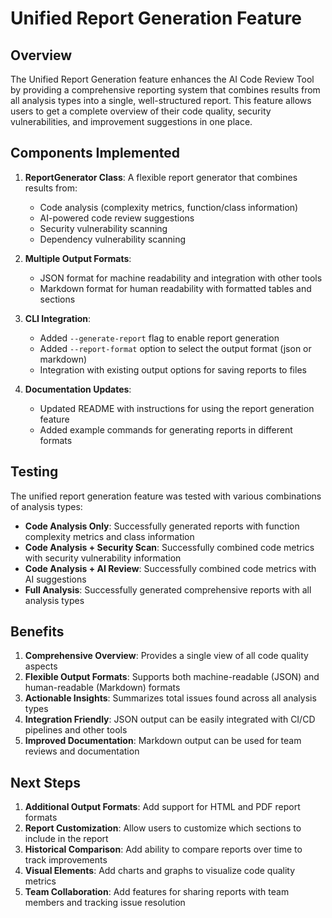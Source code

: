 # Unified Report Generation Feature

## Overview

The Unified Report Generation feature enhances the AI Code Review Tool by providing a comprehensive reporting system that combines results from all analysis types into a single, well-structured report. This feature allows users to get a complete overview of their code quality, security vulnerabilities, and improvement suggestions in one place.

## Components Implemented

1. **ReportGenerator Class**: A flexible report generator that combines results from:
   - Code analysis (complexity metrics, function/class information)
   - AI-powered code review suggestions
   - Security vulnerability scanning
   - Dependency vulnerability scanning

2. **Multiple Output Formats**:
   - JSON format for machine readability and integration with other tools
   - Markdown format for human readability with formatted tables and sections

3. **CLI Integration**:
   - Added `--generate-report` flag to enable report generation
   - Added `--report-format` option to select the output format (json or markdown)
   - Integration with existing output options for saving reports to files

4. **Documentation Updates**:
   - Updated README with instructions for using the report generation feature
   - Added example commands for generating reports in different formats

## Testing

The unified report generation feature was tested with various combinations of analysis types:

- **Code Analysis Only**: Successfully generated reports with function complexity metrics and class information
- **Code Analysis + Security Scan**: Successfully combined code metrics with security vulnerability information
- **Code Analysis + AI Review**: Successfully combined code metrics with AI suggestions
- **Full Analysis**: Successfully generated comprehensive reports with all analysis types

## Benefits

1. **Comprehensive Overview**: Provides a single view of all code quality aspects
2. **Flexible Output Formats**: Supports both machine-readable (JSON) and human-readable (Markdown) formats
3. **Actionable Insights**: Summarizes total issues found across all analysis types
4. **Integration Friendly**: JSON output can be easily integrated with CI/CD pipelines and other tools
5. **Improved Documentation**: Markdown output can be used for team reviews and documentation

## Next Steps

1. **Additional Output Formats**: Add support for HTML and PDF report formats
2. **Report Customization**: Allow users to customize which sections to include in the report
3. **Historical Comparison**: Add ability to compare reports over time to track improvements
4. **Visual Elements**: Add charts and graphs to visualize code quality metrics
5. **Team Collaboration**: Add features for sharing reports with team members and tracking issue resolution 